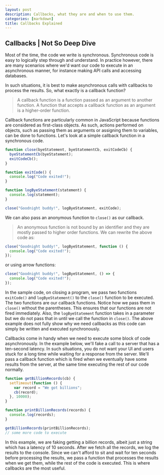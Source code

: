 ```yaml
---
layout: post
description: Callbacks, what they are and when to use them.
categories: [markdown]
title: Callbacks Explained
---
```


## Callbacks | Not So Deep Dive

Most of the time, the code we write is synchronous. Synchronous code is easy to logically step through and understand. In practice however, there are many scenarios where we'd want our code to execute in an asynchronous manner, for instance making API calls and accessing databases.

In such situations, it is best to make asynchronous calls with callbacks to process the results. So, what exactly is a callback function?

> A callback function is a function passed as an argument to another function. 
> A function that accepts a callback function as an argument is a higher-order function.

Callback functions are particularly common in JavaScript because functions are considered as first-class objects. As such, actions performed on objects, such as passing them as arguments or assigning them to variables, can be done to functions. Let's look at a simple callback function in a synchronous code.

```javascript
function close(byeStatement, byeStatementCb, exitCodeCb) {
  byeStatementCb(byeStatement);
  exitCodeCb();
}

function exitCode() {
  console.log("Code exited!");
}

function logByeStatement(statement) {
  console.log(statement);
}

close("Goodnight buddy!", logByeStatement, exitCode);
```

We can also pass an anonymous function to `close()` as our callback.

> An anonymous function is not bound by an identifier and they are mostly passed to higher order functions. We can rewrite the above code as:

```javascript
close("Goodnight buddy!", logByeStatement, function () {
  console.log("Code exited!");
});
```

or using arrow functions:

```javascript
close("Goodnight buddy!", logByeStatement, () => {
  console.log("Code exited!");
});
```

In the sample code, on closing a program, we pass two functions `exitCode()` and `logByeStatement()` to the `close()` function to be executed. The two functions are our callback functions. Notice how we pass them in `close()` without the parentheses. This ensures that our functions are not fired immediately. Also, the `logByeStatement` function takes in a parameter but we do not pass that in until we call the function in `close()`. The above example does not fully show why we need callbacks as this code can simply be written and executed synchronously.

Callbacks come in handy when we need to execute some block of code asynchronously. In the example below, we'll fake a call to a server that has a ten-second latency. In such situations, you do not want your UI and users stuck for a long time while waiting for a response from the server. We'll pass a callback function which is fired when we eventually have some results from the server, at the same time executing the rest of our code normally.

```javascript
function getBillionRecords(cb) {
  setTimeout(function () {
    var record = "We got billions";
    cb(record);
  }, 10000);
}

function printBillionRecords(records) {
  console.log(records);
}

getBillionRecords(printBillionRecords);
// some more code to execute
```

In this example, we are faking getting a billion records, albeit just a string which has a latency of 10 seconds. After we fetch all the records, we log the results to the console. Since we can't afford to sit and wait for ten seconds before processing the results, we pass a function that processes the results when we get them, while the rest of the code is executed. This is where callbacks are the most useful.
